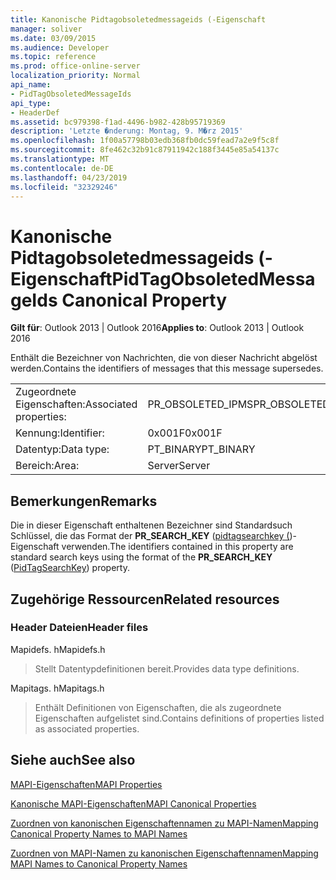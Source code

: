```yaml
---
title: Kanonische Pidtagobsoletedmessageids (-Eigenschaft
manager: soliver
ms.date: 03/09/2015
ms.audience: Developer
ms.topic: reference
ms.prod: office-online-server
localization_priority: Normal
api_name:
- PidTagObsoletedMessageIds
api_type:
- HeaderDef
ms.assetid: bc979398-f1ad-4496-b982-428b95719369
description: 'Letzte �nderung: Montag, 9. M�rz 2015'
ms.openlocfilehash: 1f00a57798b03edb368fb0dc59fead7a2e9f5c8f
ms.sourcegitcommit: 8fe462c32b91c87911942c188f3445e85a54137c
ms.translationtype: MT
ms.contentlocale: de-DE
ms.lasthandoff: 04/23/2019
ms.locfileid: "32329246"
---
```

# <a name="pidtagobsoletedmessageids-canonical-property"></a><span data-ttu-id="a0125-103">Kanonische Pidtagobsoletedmessageids (-Eigenschaft</span><span class="sxs-lookup"><span data-stu-id="a0125-103">PidTagObsoletedMessageIds Canonical Property</span></span>

  
  
<span data-ttu-id="a0125-104">**Gilt für**: Outlook 2013 | Outlook 2016</span><span class="sxs-lookup"><span data-stu-id="a0125-104">**Applies to**: Outlook 2013 | Outlook 2016</span></span> 
  
<span data-ttu-id="a0125-105">Enthält die Bezeichner von Nachrichten, die von dieser Nachricht abgelöst werden.</span><span class="sxs-lookup"><span data-stu-id="a0125-105">Contains the identifiers of messages that this message supersedes.</span></span>
  
|||
|:-----|:-----|
|<span data-ttu-id="a0125-106">Zugeordnete Eigenschaften:</span><span class="sxs-lookup"><span data-stu-id="a0125-106">Associated properties:</span></span>  <br/> |<span data-ttu-id="a0125-107">PR_OBSOLETED_IPMS</span><span class="sxs-lookup"><span data-stu-id="a0125-107">PR_OBSOLETED_IPMS</span></span>  <br/> |
|<span data-ttu-id="a0125-108">Kennung:</span><span class="sxs-lookup"><span data-stu-id="a0125-108">Identifier:</span></span>  <br/> |<span data-ttu-id="a0125-109">0x001F</span><span class="sxs-lookup"><span data-stu-id="a0125-109">0x001F</span></span>  <br/> |
|<span data-ttu-id="a0125-110">Datentyp:</span><span class="sxs-lookup"><span data-stu-id="a0125-110">Data type:</span></span>  <br/> |<span data-ttu-id="a0125-111">PT_BINARY</span><span class="sxs-lookup"><span data-stu-id="a0125-111">PT_BINARY</span></span>  <br/> |
|<span data-ttu-id="a0125-112">Bereich:</span><span class="sxs-lookup"><span data-stu-id="a0125-112">Area:</span></span>  <br/> |<span data-ttu-id="a0125-113">Server</span><span class="sxs-lookup"><span data-stu-id="a0125-113">Server</span></span>  <br/> |
   
## <a name="remarks"></a><span data-ttu-id="a0125-114">Bemerkungen</span><span class="sxs-lookup"><span data-stu-id="a0125-114">Remarks</span></span>

<span data-ttu-id="a0125-115">Die in dieser Eigenschaft enthaltenen Bezeichner sind Standardsuch Schlüssel, die das Format der **PR_SEARCH_KEY** ([pidtagsearchkey (](pidtagsearchkey-canonical-property.md))-Eigenschaft verwenden.</span><span class="sxs-lookup"><span data-stu-id="a0125-115">The identifiers contained in this property are standard search keys using the format of the **PR_SEARCH_KEY** ([PidTagSearchKey](pidtagsearchkey-canonical-property.md)) property.</span></span>
  
## <a name="related-resources"></a><span data-ttu-id="a0125-116">Zugehörige Ressourcen</span><span class="sxs-lookup"><span data-stu-id="a0125-116">Related resources</span></span>

### <a name="header-files"></a><span data-ttu-id="a0125-117">Header Dateien</span><span class="sxs-lookup"><span data-stu-id="a0125-117">Header files</span></span>

<span data-ttu-id="a0125-118">Mapidefs. h</span><span class="sxs-lookup"><span data-stu-id="a0125-118">Mapidefs.h</span></span>
  
> <span data-ttu-id="a0125-119">Stellt Datentypdefinitionen bereit.</span><span class="sxs-lookup"><span data-stu-id="a0125-119">Provides data type definitions.</span></span>
    
<span data-ttu-id="a0125-120">Mapitags. h</span><span class="sxs-lookup"><span data-stu-id="a0125-120">Mapitags.h</span></span>
  
> <span data-ttu-id="a0125-121">Enthält Definitionen von Eigenschaften, die als zugeordnete Eigenschaften aufgelistet sind.</span><span class="sxs-lookup"><span data-stu-id="a0125-121">Contains definitions of properties listed as associated properties.</span></span>
    
## <a name="see-also"></a><span data-ttu-id="a0125-122">Siehe auch</span><span class="sxs-lookup"><span data-stu-id="a0125-122">See also</span></span>



[<span data-ttu-id="a0125-123">MAPI-Eigenschaften</span><span class="sxs-lookup"><span data-stu-id="a0125-123">MAPI Properties</span></span>](mapi-properties.md)
  
[<span data-ttu-id="a0125-124">Kanonische MAPI-Eigenschaften</span><span class="sxs-lookup"><span data-stu-id="a0125-124">MAPI Canonical Properties</span></span>](mapi-canonical-properties.md)
  
[<span data-ttu-id="a0125-125">Zuordnen von kanonischen Eigenschaftennamen zu MAPI-Namen</span><span class="sxs-lookup"><span data-stu-id="a0125-125">Mapping Canonical Property Names to MAPI Names</span></span>](mapping-canonical-property-names-to-mapi-names.md)
  
[<span data-ttu-id="a0125-126">Zuordnen von MAPI-Namen zu kanonischen Eigenschaftennamen</span><span class="sxs-lookup"><span data-stu-id="a0125-126">Mapping MAPI Names to Canonical Property Names</span></span>](mapping-mapi-names-to-canonical-property-names.md)

